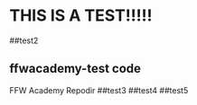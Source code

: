 # THIS IS A TEST!!!!!
##test2

## ffwacademy-test code
 FFW Academy Repodir
 ##test3
 ##test4
 ##test5
